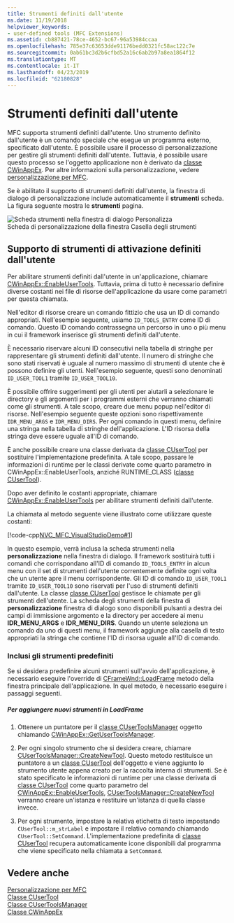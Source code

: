 ```yaml
---
title: Strumenti definiti dall'utente
ms.date: 11/19/2018
helpviewer_keywords:
- user-defined tools (MFC Extensions)
ms.assetid: cb887421-78ce-4652-bc67-96a53984ccaa
ms.openlocfilehash: 785e37c63653dde91176bedd0321fc58ac122c7e
ms.sourcegitcommit: 0ab61bc3d2b6cfbd52a16c6ab2b97a8ea1864f12
ms.translationtype: MT
ms.contentlocale: it-IT
ms.lasthandoff: 04/23/2019
ms.locfileid: "62180828"
---
```

# <a name="user-defined-tools"></a>Strumenti definiti dall'utente

MFC supporta strumenti definiti dall'utente. Uno strumento definito dall'utente è un comando speciale che esegue un programma esterno, specificato dall'utente. È possibile usare il processo di personalizzazione per gestire gli strumenti definiti dall'utente. Tuttavia, è possibile usare questo processo se l'oggetto applicazione non è derivato da [classe CWinAppEx](../mfc/reference/cwinappex-class.md). Per altre informazioni sulla personalizzazione, vedere [personalizzazione per MFC](../mfc/customization-for-mfc.md).

Se è abilitato il supporto di strumenti definiti dall'utente, la finestra di dialogo di personalizzazione include automaticamente il **strumenti** scheda. La figura seguente mostra le **strumenti** pagina.

![Scheda strumenti nella finestra di dialogo Personalizza](../mfc/media/custdialogboxtoolstab.png "scheda strumenti nella finestra di dialogo Personalizza") <br/>
Scheda di personalizzazione della finestra Casella degli strumenti

## <a name="enabling-user-defined-tools-support"></a>Supporto di strumenti di attivazione definiti dall'utente

Per abilitare strumenti definiti dall'utente in un'applicazione, chiamare [CWinAppEx::EnableUserTools](../mfc/reference/cwinappex-class.md#enableusertools). Tuttavia, prima di tutto è necessario definire diverse costanti nei file di risorse dell'applicazione da usare come parametri per questa chiamata.

Nell'editor di risorse creare un comando fittizio che usa un ID di comando appropriati. Nell'esempio seguente, usiamo `ID_TOOLS_ENTRY` come ID di comando. Questo ID comando contrassegna un percorso in uno o più menu in cui il framework inserisce gli strumenti definiti dall'utente.

È necessario riservare alcuni ID consecutivi nella tabella di stringhe per rappresentare gli strumenti definiti dall'utente. Il numero di stringhe che sono stati riservati è uguale al numero massimo di strumenti di utente che è possono definire gli utenti. Nell'esempio seguente, questi sono denominati `ID_USER_TOOL1` tramite `ID_USER_TOOL10`.

È possibile offrire suggerimenti per gli utenti per aiutarli a selezionare le directory e gli argomenti per i programmi esterni che verranno chiamati come gli strumenti. A tale scopo, creare due menu popup nell'editor di risorse. Nell'esempio seguente queste opzioni sono rispettivamente `IDR_MENU_ARGS` e `IDR_MENU_DIRS`. Per ogni comando in questi menu, definire una stringa nella tabella di stringhe dell'applicazione. L'ID risorsa della stringa deve essere uguale all'ID di comando.

È anche possibile creare una classe derivata da [classe CUserTool](../mfc/reference/cusertool-class.md) per sostituire l'implementazione predefinita. A tale scopo, passare le informazioni di runtime per le classi derivate come quarto parametro in CWinAppEx::EnableUserTools, anziché RUNTIME_CLASS ([classe CUserTool](../mfc/reference/cusertool-class.md)).

Dopo aver definito le costanti appropriate, chiamare [CWinAppEx::EnableUserTools](../mfc/reference/cwinappex-class.md#enableusertools) per abilitare strumenti definiti dall'utente.

La chiamata al metodo seguente viene illustrato come utilizzare queste costanti:

[!code-cpp[NVC_MFC_VisualStudioDemo#1](../mfc/codesnippet/cpp/user-defined-tools_1.cpp)]

In questo esempio, verrà inclusa la scheda strumenti nella **personalizzazione** nella finestra di dialogo. Il framework sostituirà tutti i comandi che corrispondano all'ID di comando `ID_TOOLS_ENTRY` in alcun menu con il set di strumenti dell'utente correntemente definite ogni volta che un utente apre il menu corrispondente. Gli ID di comando `ID_USER_TOOL1` tramite `ID_USER_TOOL10` sono riservati per l'uso di strumenti definiti dall'utente. La classe [classe CUserTool](../mfc/reference/cusertool-class.md) gestisce le chiamate per gli strumenti dell'utente. La scheda degli strumenti della finestra di **personalizzazione** finestra di dialogo sono disponibili pulsanti a destra dei campi di immissione argomento e la directory per accedere ai menu **IDR_MENU_ARGS** e **IDR_MENU_DIRS**. Quando un utente seleziona un comando da uno di questi menu, il framework aggiunge alla casella di testo appropriati la stringa che contiene l'ID di risorsa uguale all'ID di comando.

### <a name="including-predefined-tools"></a>Inclusi gli strumenti predefiniti

Se si desidera predefinire alcuni strumenti sull'avvio dell'applicazione, è necessario eseguire l'override di [CFrameWnd::LoadFrame](../mfc/reference/cframewnd-class.md#loadframe) metodo della finestra principale dell'applicazione. In quel metodo, è necessario eseguire i passaggi seguenti.

##### <a name="to-add-new-tools-in-loadframe"></a>Per aggiungere nuovi strumenti in LoadFrame

1. Ottenere un puntatore per il [classe CUserToolsManager](../mfc/reference/cusertoolsmanager-class.md) oggetto chiamando [CWinAppEx::GetUserToolsManager](../mfc/reference/cwinappex-class.md#getusertoolsmanager).

1. Per ogni singolo strumento che si desidera creare, chiamare [CUserToolsManager::CreateNewTool](../mfc/reference/cusertoolsmanager-class.md#createnewtool). Questo metodo restituisce un puntatore a un [classe CUserTool](../mfc/reference/cusertool-class.md) dell'oggetto e viene aggiunto lo strumento utente appena creato per la raccolta interna di strumenti. Se è stato specificato le informazioni di runtime per una classe derivata di [classe CUserTool](../mfc/reference/cusertool-class.md) come quarto parametro del [CWinAppEx::EnableUserTools](../mfc/reference/cwinappex-class.md#enableusertools), [CUserToolsManager::CreateNewTool](../mfc/reference/cusertoolsmanager-class.md#createnewtool) verranno creare un'istanza e restituire un'istanza di quella classe invece.

1. Per ogni strumento, impostare la relativa etichetta di testo impostando `CUserTool::m_strLabel` e impostare il relativo comando chiamando `CUserTool::SetCommand`. L'implementazione predefinita di [classe CUserTool](../mfc/reference/cusertool-class.md) recupera automaticamente icone disponibili dal programma che viene specificato nella chiamata a `SetCommand`.

## <a name="see-also"></a>Vedere anche

[Personalizzazione per MFC](../mfc/customization-for-mfc.md)<br/>
[Classe CUserTool](../mfc/reference/cusertool-class.md)<br/>
[Classe CUserToolsManager](../mfc/reference/cusertoolsmanager-class.md)<br/>
[Classe CWinAppEx](../mfc/reference/cwinappex-class.md)
